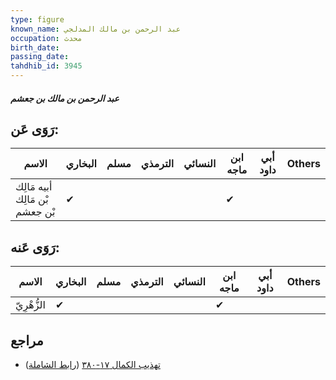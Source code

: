 ```yaml
---
type: figure
known_name: عبد الرحمن بن مالك المدلجي
occupation: محدث
birth_date:
passing_date:
tahdhib_id: 3945
---
```

##### عبد الرحمن بن مالك بن جعشم

## رَوَى عَن:
| الاسم                           | البخاري | مسلم | الترمذي | النسائي | ابن ماجه | أبي داود | Others |
| ------------------------------- | ------- | ---- | ------- | ------- | -------- | -------- | ------ |
| أبيه مَالِك بْن مَالِك بْن جعشم | ✔       |      |         |         | ✔        |          |        |
## رَوَى عَنه:
| الاسم       | البخاري | مسلم | الترمذي | النسائي | ابن ماجه | أبي داود | Others |
| ----------- | ------- | ---- | ------- | ------- | -------- | -------- | ------ |
| الزُّهْرِيّ | ✔       |      |         |         | ✔        |          |        |
## مراجع
- [تهذيب الكمال ١٧-٣٨٠](obsidian://open?vault=Tahdhib-al-Kamal&file=Figures/٣٩٤٥-عبد%20الرحمن%20بن%20مالك%20بن%20جعشم) ([رابط الشاملة](https://shamela.ws/book/3722/8930))